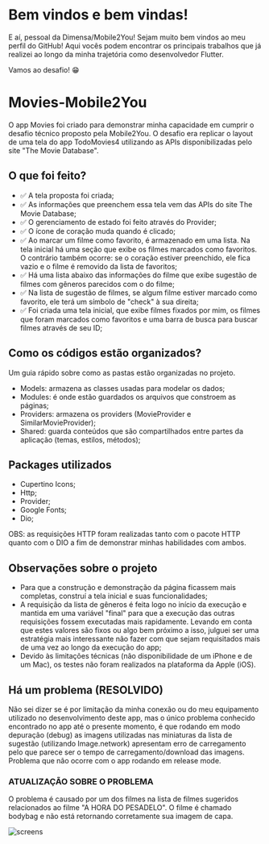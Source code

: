 
# Bem vindos e bem vindas!
E aí, pessoal da Dimensa/Mobile2You! Sejam muito bem vindos ao meu perfil do GitHub!
Aqui vocês podem encontrar os principais trabalhos que já realizei ao longo da minha trajetória como desenvolvedor Flutter.

Vamos ao desafio! 😁

# Movies-Mobile2You
O app Movies foi criado para demonstrar minha capacidade em cumprir o desafio técnico proposto pela Mobile2You. O desafio era replicar o layout de uma tela do app TodoMovies4 utilizando as APIs disponibilizadas pelo site "The Movie Database".

## O que foi feito?

- ✅ A tela proposta foi criada;
- ✅ As informações que preenchem essa tela vem das APIs do site The Movie Database;
- ✅ O gerenciamento de estado foi feito através do Provider;
- ✅ O ícone de coração muda quando é clicado; 
- ✅ Ao marcar um filme como favorito, é armazenado em uma lista. Na tela inicial há uma seção que exibe os filmes marcados como favoritos. 
    O contrário também ocorre: se o coração estiver preenchido, ele fica vazio e o filme é removido da lista de favoritos;
- ✅ Há uma lista abaixo das informações do filme que exibe sugestão de filmes com gêneros parecidos com o do filme;
- ✅ Na lista de sugestão de filmes, se algum filme estiver marcado como favorito, ele terá um símbolo de "check" à sua direita;
- ✅ Foi criada uma tela inicial, que exibe filmes fixados por mim, os filmes que foram marcados como favoritos e uma barra de busca para buscar
    filmes através de seu ID;

## Como os códigos estão organizados?
Um guia rápido sobre como as pastas estão organizadas no projeto.
 - Models: armazena as classes usadas para modelar os dados; 
 - Modules: é onde estão guardados os arquivos que constroem as páginas;
 - Providers: armazena os providers (MovieProvider e SimilarMovieProvider);
 - Shared: guarda conteúdos que são compartilhados entre partes da aplicação (temas, estilos, métodos);

## Packages utilizados
  - Cupertino Icons;
  - Http;
  - Provider;
  - Google Fonts;
  - Dio;
 
 OBS: as requisições HTTP foram realizadas tanto com o pacote HTTP quanto com o DIO a fim de demonstrar minhas habilidades com ambos.
 
 ## Observações sobre o projeto
 - Para que a construção e demonstração da página ficassem mais completas, construí a tela inicial e suas funcionalidades;
 - A requisição da lista de gêneros é feita logo no início da execução e mantida em uma variável "final" para que a execução das outras requisições fossem executadas mais rapidamente. Levando em conta que estes valores são fixos ou algo bem próximo a isso, julguei ser uma estratégia mais interessante não fazer com que sejam requisitados mais de uma vez ao longo da execução do app;
 - Devido às limitações técnicas (não disponibilidade de um iPhone e de um Mac), os testes não foram realizados na plataforma da Apple (iOS).

## Há um problema (RESOLVIDO) 
 Não sei dizer se é por limitação da minha conexão ou do meu equipamento utilizado no desenvolvimento deste app, mas o único problema conhecido encontrado no app até o presente momento, é que rodando em modo depuração (debug) as imagens utilizadas nas miniaturas da lista de sugestão (utilizando Image.network) apresentam erro de carregamento pelo que parece ser o tempo de carregamento/download das imagens. Problema que não ocorre com o app rodando em release mode.
 ### ATUALIZAÇÃO SOBRE O PROBLEMA
 O problema é causado por um dos filmes na lista de filmes sugeridos relacionados ao filme "A HORA DO PESADELO". O filme é chamado bodybag e não está retornando corretamente sua imagem de capa.
 
 ![screens](https://user-images.githubusercontent.com/84111045/161465312-547c7ce6-1db2-48bd-892c-a9ea197ae06a.png)


